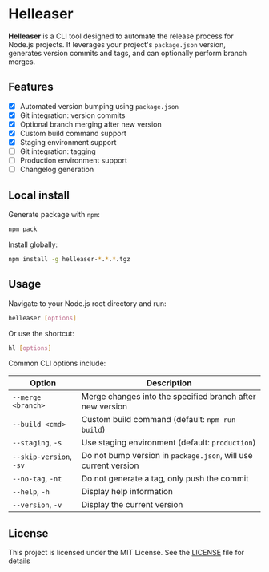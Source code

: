 # Helleaser

**Helleaser** is a CLI tool designed to automate the release process for Node.js projects. It leverages your project's `package.json` version, generates version commits and tags, and can optionally perform branch merges.

## Features

- [x] Automated version bumping using `package.json`
- [x] Git integration: version commits
- [x] Optional branch merging after new version
- [x] Custom build command support
- [x] Staging environment support
- [ ] Git integration: tagging
- [ ] Production environment support
- [ ] Changelog generation

## Local install

Generate package with `npm`:

```bash
npm pack
```

Install globally:

```bash
npm install -g helleaser-*.*.*.tgz
```

## Usage

Navigate to your Node.js root directory and run:

```bash
helleaser [options]
```

Or use the shortcut:

```bash
hl [options]
```

Common CLI options include:

| Option                  | Description                                                     |
| ----------------------- | --------------------------------------------------------------- |
| `--merge <branch>`      | Merge changes into the specified branch after new version       |
| `--build <cmd>`         | Custom build command (default: `npm run build`)                 |
| `--staging`, `-s`       | Use staging environment (default: `production`)                 |
| `--skip-version`, `-sv` | Do not bump version in `package.json`, will use current version |
| `--no-tag`, `-nt`       | Do not generate a tag, only push the commit                     |
| `--help`, `-h`          | Display help information                                        |
| `--version`, `-v`       | Display the current version                                     |

## License

This project is licensed under the MIT License. See the [LICENSE](LICENSE) file for details

